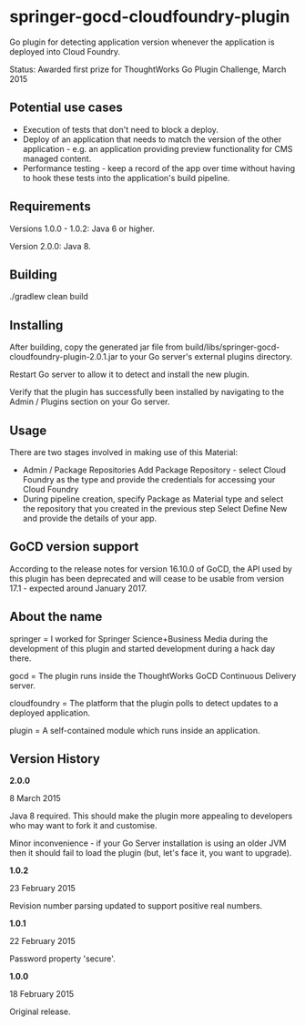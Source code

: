 # springer-gocd-cloudfoundry-plugin
Go plugin for detecting application version whenever the application is deployed into Cloud Foundry.

Status: Awarded first prize for ThoughtWorks Go Plugin Challenge, March 2015

## Potential use cases
* Execution of tests that don't need to block a deploy.
* Deploy of an application that needs to match the version of the other application - e.g. an application providing preview functionality for CMS managed content.
* Performance testing - keep a record of the app over time without having to hook these tests into the application's build pipeline.

## Requirements
Versions 1.0.0 - 1.0.2: Java 6 or higher.

Version 2.0.0: Java 8.

## Building
./gradlew clean build

## Installing
After building, copy the generated jar file from build/libs/springer-gocd-cloudfoundry-plugin-2.0.1.jar to your Go server's external plugins directory.

Restart Go server to allow it to detect and install the new plugin.

Verify that the plugin has successfully been installed by navigating to the Admin / Plugins section on your Go server.

## Usage
There are two stages involved in making use of this Material:
  * Admin / Package Repositories
     Add Package Repository - select Cloud Foundry as the type and provide the credentials for accessing your Cloud Foundry
  * During pipeline creation, specify Package as Material type and select the repository that you created in the previous step
     Select Define New and provide the details of your app.

## GoCD version support
According to the release notes for version 16.10.0 of GoCD, the API used by this plugin has been deprecated
and will cease to be usable from version 17.1 - expected around January 2017.

## About the name
springer = I worked for Springer Science+Business Media during the development of this plugin and started development during a hack day there.

gocd = The plugin runs inside the ThoughtWorks GoCD Continuous Delivery server.

cloudfoundry = The platform that the plugin polls to detect updates to a deployed application.

plugin = A self-contained module which runs inside an application.

## Version History
**2.0.0**

8 March 2015

Java 8 required.  This should make the plugin more appealing to developers who may want to fork it and customise.

Minor inconvenience - if your Go Server installation is using an older JVM then it should fail to load the plugin (but, let's face it, you want to upgrade).

**1.0.2**

23 February 2015

Revision number parsing updated to support positive real numbers.

**1.0.1**

22 February 2015

Password property 'secure'.

**1.0.0**

18 February 2015

Original release.

